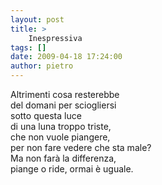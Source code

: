 ```yaml
---
layout: post
title: >
    Inespressiva
tags: []
date: 2009-04-18 17:24:00
author: pietro
---
```

Altrimenti cosa resterebbe<br/>del domani per sciogliersi<br/>sotto questa luce<br/>di una luna troppo triste,<br/>che non vuole piangere,<br/>per non fare vedere che sta male?<br/>Ma non farà la differenza,<br/>piange o ride, ormai è uguale.
